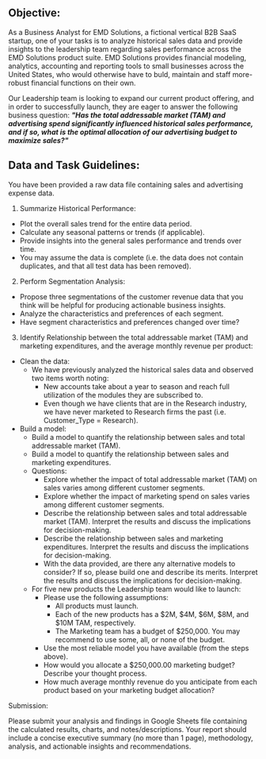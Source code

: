## Objective:

As a Business Analyst for EMD Solutions, a fictional vertical B2B SaaS startup, one of your tasks is to analyze historical sales data and provide insights to the leadership team regarding sales performance across the EMD Solutions product suite. EMD Solutions provides financial modeling, analytics, accounting and reporting tools to small businesses across the United States, who would otherwise have to buld, maintain and staff more-robust financial functions on their own.

Our Leadership team is looking to expand our current product offering, and in order to successfully launch, they are eager to answer the following business question: ***"Has the total addressable market (TAM) and advertising spend significantly influenced historical sales performance, and if so, what is the optimal allocation of our advertising budget to maximize sales?"***

## Data and Task Guidelines:

You have been provided a raw data file containing sales and advertising expense data. 

1. Summarize Historical Performance:
  * Plot the overall sales trend for the entire data period.
  * Calculate any seasonal patterns or trends (if applicable).
  * Provide insights into the general sales performance and trends over time.
  * You may assume the data is complete (i.e. the data does not contain duplicates, and that all test data has been removed).


2. Perform Segmentation Analysis:
  * Propose three segmentations of the customer revenue data that you think will be helpful for producing actionable business insights.
  * Analyze the characteristics and preferences of each segment.
  * Have segment characteristics and preferences changed over time?
    

3. Identify Relationship between the total addressable market (TAM) and marketing expenditures, and the average monthly revenue per product:
  * Clean the data:
    * We have previously analyzed the historical sales data and observed two items worth noting:
        * New accounts take about a year to season and reach full utilization of the modules they are subscribed to.
        * Even though we have clients that are in the Research industry, we have never marketed to Research firms the past (i.e. Customer_Type = Research).
  * Build a model:
     * Build a model to quantify the relationship between sales and total addressable market (TAM).
     * Build a model to quantify the relationship between sales and marketing expenditures.
     * Questions:
         * Explore whether the impact of total addressable market (TAM) on sales varies among different customer segments.
         * Explore whether the impact of marketing spend on sales varies among different customer segments.
         * Describe the relationship between sales and total addressable market (TAM). Interpret the results and discuss the implications for decision-making.
         * Describe the relationship between sales and marketing expenditures. Interpret the results and discuss the implications for decision-making.
         * With the data provided, are there any alternative models to consider? If so, please build one and describe its merits. Interpret the results and discuss the implications for decision-making.  
     * For five new products the Leadership team would like to launch:
         * Please use the following assumptions:
            * All products must launch.
            * Each of the new products has a $2M, $4M, $6M, $8M, and $10M TAM, respectively.
            * The Marketing team has a budget of $250,000. You may recommend to use some, all, or none of the budget.
         * Use the most reliable model you have available (from the steps above). 
         * How would you allocate a $250,000.00 marketing budget? Describe your thought process.
         * How much average monthly revenue do you anticipate from each product based on your marketing budget allocation?
         

Submission:

Please submit your analysis and findings in Google Sheets file containing the calculated results, charts, and notes/descriptions. Your report should include a concise executive summary (no more than 1 page), methodology, analysis, and actionable insights and recommendations.

